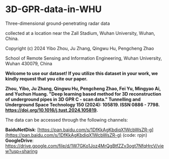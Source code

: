 # 3D-GPR-data-in-WHU
Three-dimensional ground-penetrating radar data 

collected at a location near the Zall Stadium, Wuhan University, Wuhan, China. 

Copyright (c) 2024 Yibo Zhou, Ju Zhang, Qingwu Hu, Pengcheng Zhao

School of Remote Sensing and Information Engineering, Wuhan University, Wuhan 430079, China

**Welcome to use our dataset! If you utilize this dataset in your work, we kindly request that you cite our paper.**

**Zhou, Yibo, Ju Zhang, Qingwu Hu, Pengcheng Zhao, Fei Yu, Mingyao Ai, and Yuchun Huang. "Deep learning based method for 3D reconstruction of underground pipes in 3D GPR C - scan data." Tunnelling and Underground Space Technology 150 (2024): 105819. ISSN 0886 - 7798. https://doi.org/10.1016/j.tust.2024.105819.**

The data can be accessed through the following channels:

**BaiduNetDisk**: [https://pan.baidu.com/s/1DfKkAgKbdiqX1WcbWsZR-g](https://pan.baidu.com/s/1DfKkAgKbdiqX1WcbWsZR-g) (code: rpjn)
**GoogleDrive**: https://drive.google.com/file/d/1W7GKo1Joz4MrQgBtfZZv3ogt7NfqHrcV/view?usp=sharing
